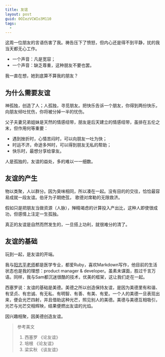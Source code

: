 ```yaml
---
title: 友谊
layout: post
guid: 0OIezVCWIo3M110
tags:
  -
---
```


这周一位朋友的言语伤害了我。祷告压下了愤怒，但内心还是得不到平静，扰的我当天都无心工作。

* 一个声音：凡是宽容；
* 一个声音：缺乏尊重，这种朋友不要也罢。

我一直在想，她到底算不算我的朋友？

## 为什么需要友谊

神孤独，创造了人；人孤独，寻觅朋友。把快乐告诉一个朋友，你得到两份快乐，向朋友倾吐忧伤，你将被分掉一半的忧伤。

父子夫妻兄弟姐妹是天然的情感纽带，朋友是后天建立的情感纽带，虽排在五伦之末，但作用何等重要：

* 遇到挫折时，心情苦闷时，可以向朋友一吐为快；
* 时运不济，命途多舛时，可以得到朋友无私的帮助；
* 快乐时，最想分享给挚友。

人是孤独的，友谊的益处，多的难以一一细数。

## 友谊的产生

物以类聚，人以群分。因为臭味相同，所以凑在一起。没有目的的交往，恰恰最容易成就一段友谊。伯牙为子期绝弦， 歌德对席勒的无限救济。

假如只是把朋友当做资源（人脉），殚精竭虑的计算投入产出比，这种人即使很成功，但感情上注定一生孤独。

真正的友谊是自然而然发生的，一旦搭上功利，就很难分的清了。


## 友谊的基础

玩到一起，是友谊的开端。

我与[阳志平老师](http://www.yangzhiping.com)都是医学专业，都爱Ruby，喜欢Markdown写作，他目前的生活状态也是我的理想：product manager & developer。虽素未谋面，胜过千言万语。同样，我与Sam都沉迷很酷的技术，优美的框架，这让我们走在一起。

西塞罗说：友谊的基础是美德。美德之所以创造保持友谊，是因为美德里有和谐、有坚贞、有忠诚、有无私、有明智、有善、有美、有爱。一个人的美德一旦表现出来，便会光芒四射，并且借助这种光芒，照见别人的美德。美德与美德互相吸引，光芒与光芒交相辉映，结果便燃出友谊的光焰。

因兴趣相聚，因美德创造友谊。

> 参考美文
>
> 1. 西塞罗 《论友谊》
> 2. 培根 《论友谊》
> 3. 梁实秋 《谈友谊》









